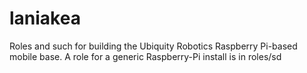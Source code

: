 # laniakea

Roles and such for building the Ubiquity Robotics Raspberry Pi-based mobile base. 
A role for a generic Raspberry-Pi install is in roles/sd
